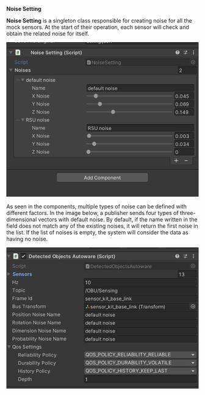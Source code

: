 **Noise Setting**

**Noise Setting** is a singleton class responsible for creating noise
for all the mock sensors. At the start of their operation, each sensor
will check and obtain the related noise for itself.

![text](image1.png)

As seen in the components, multiple types of noise can be defined with
different factors. In the image below, a publisher sends four types of
three-dimensional vectors with default noise. By default, if the name
written in the field does not match any of the existing noises, it will
return the first noise in the list. If the list of noises is empty, the
system will consider the data as having no noise.

![text](image2.png)
